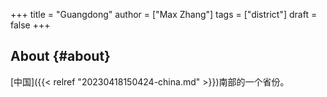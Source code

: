 +++
title = "Guangdong"
author = ["Max Zhang"]
tags = ["district"]
draft = false
+++

## About {#about}

[中国]({{< relref "20230418150424-china.md" >}})南部的一个省份。
